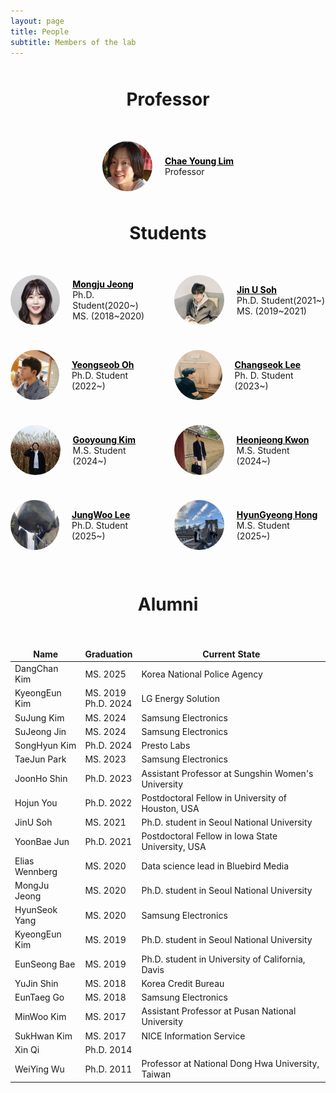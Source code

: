 ```yaml
---
layout: page
title: People
subtitle: Members of the lab
---
```

<!-- Refactored HTML for a consistent two-column layout -->

<h1>Professor</h1>

<div class="prof-container">
  <div class="image-container">
    <img src="/people/chaeyoung/files/chaeyoung.jpg" alt="Chae Young Lim">
  </div>
  <div class="text-container">
    <a class="name" href="/about/">Chae Young Lim</a>
    <p>Professor</p>
  </div>
</div>

<h1>Students</h1>
<div class="person-box">

<div class="person-container">
  <div class="image-container">
    <img src="/people/mongju/files/mongju.jpg" alt="Mongju Jeong">
  </div>
  <div class="text-container">
    <a class="name" href="/people/mongju/">Mongju Jeong</a>
    <p>Ph.D. Student(2020~)</p>
    <p>MS. (2018~2020)</p>
  </div>
</div>

<div class="person-container">
  <div class="image-container">
    <img src="/people/jinu/files/jinu.jpg" alt="Jin U Soh">
  </div>
  <div class="text-container">
    <a class="name" href="/people/jinu/">Jin U Soh</a>
    <p>Ph.D. Student(2021~)</p>
    <p>MS. (2019~2021)</p>
  </div>
</div>

<div class="person-container">
  <div class="image-container">
    <img src="/people/yeongseob/files/yeongseob.jpg" alt="Yeongseob Oh">
  </div>
  <div class="text-container">
    <a class="name" href="/people/yeongseob/">Yeongseob Oh</a>
    <p>Ph.D. Student (2022~)</p>
  </div>
</div>

<div class="person-container">
  <div class="image-container">
    <img src="/people/changseok/files/changseok.png" alt="Changseok Lee">
  </div>
  <div class="text-container">
    <a class="name" href="/people/changseok/">Changseok Lee</a>
    <p>Ph. D. Student (2023~)</p>
  </div>
</div>

<div class="person-container">
  <div class="image-container">
    <img src="/people/gooyoung/files/gooyoung.jpg" alt="Gooyoung Kim">
  </div>
  <div class="text-container">
    <a class="name" href="/people/gooyoung/">Gooyoung Kim</a>
    <p>M.S. Student (2024~)</p>
  </div>
</div>


<div class="person-container">
  <div class="image-container">
    <img src="/people/heonjeong/files/heonjeong.jpg" alt="Heonjeong Kwon">
  </div>
  <div class="text-container">
    <a class="name" href="/people/heonjeong/">Heonjeong Kwon</a>
    <p>M.S. Student (2024~)</p>
  </div>
</div>

<div class="person-container">
  <div class="image-container">
    <img src="/people/jungwoo/files/jungwoo.jpg" alt="JungWoo Lee">
  </div>
  <div class="text-container">
    <a class="name" href="/people/jungwoo/">JungWoo Lee</a>
    <p>Ph.D. Student (2025~)</p>
  </div>
</div>

<div class="person-container">
  <div class="image-container">
    <img src="/people/hyungyeong/files/hyungyeong.jpg" alt="HyunGyeong Hong">
  </div>
  <div class="text-container">
    <a class="name" href="/people/hyungyeong/">HyunGyeong Hong</a>
    <p>M.S. Student (2025~)</p>
  </div>
</div>
</div>

<h1>Alumni</h1>

<table>
  <thead>
    <tr>
      <th>Name</th>
      <th>Graduation</th>
      <th>Current State</th>
    </tr>
  </thead>
  <tbody>

 <tr>
      <td>DangChan Kim</td>
      <td>MS. 2025</td>
      <td>Korea National Police Agency</td>
    </tr>

  <tr>
    <td> KyeongEun Kim </td>
    <td>MS. 2019<br>Ph.D. 2024</td>
    <td>LG Energy Solution </td>
  </tr>
    <tr>
      <td>SuJung Kim</td>
      <td>MS. 2024</td>
      <td>Samsung Electronics</td>
    </tr>
 <tr>
      <td>SuJeong Jin</td>
      <td>MS. 2024</td>
      <td>Samsung Electronics</td>
    </tr>
 <tr>
      <td>SongHyun Kim</td>
      <td>Ph.D. 2024</td>
      <td>Presto Labs</td>
    </tr>
<tr>
      <td>TaeJun Park</td>
      <td>MS. 2023</td>
      <td>Samsung Electronics</td>
    </tr>
   <tr>
      <td>JoonHo Shin</td>
      <td>Ph.D. 2023</td>
      <td>Assistant Professor at Sungshin Women's University</td>
    </tr>
    <tr>
      <td>Hojun You</td>
      <td>Ph.D. 2022</td>
      <td>Postdoctoral Fellow in University of Houston, USA</td>
    </tr>
  <tr>
      <td>JinU Soh</td>
      <td>MS. 2021</td>
      <td>Ph.D. student in Seoul National University</td>
    </tr>
   <tr>
      <td>YoonBae Jun</td>
      <td>Ph.D. 2021</td>
      <td>Postdoctoral Fellow in Iowa State University, USA</td>
    </tr>
<tr>
      <td>Elias Wennberg</td>
      <td>MS. 2020</td>
      <td>Data science lead in Bluebird Media</td>
    </tr>
     <tr>
      <td>MongJu Jeong</td>
      <td>MS. 2020</td>
      <td>Ph.D. student in Seoul National University</td>
    </tr>
    <tr>
      <td>HyunSeok Yang</td>
      <td>MS. 2020</td>
      <td>Samsung Electronics</td>
    </tr>
   <tr>
      <td>KyeongEun Kim</td>
      <td>MS. 2019</td>
      <td>Ph.D. student in Seoul National University</td>
    </tr>
 <tr>
      <td>EunSeong Bae</td>
      <td>MS. 2019</td>
      <td>Ph.D. student in University of California, Davis</td>
    </tr>
    <tr>
      <td>YuJin Shin</td>
      <td>MS. 2018</td>
      <td>Korea Credit Bureau</td>
    </tr>
     <tr>
      <td>EunTaeg Go</td>
      <td>MS. 2018</td>
      <td>Samsung Electronics</td>
    </tr>
   <tr>
      <td>MinWoo Kim</td>
      <td>MS. 2017</td>
      <td>Assistant Professor at Pusan National University</td>
    </tr>
    <tr>
      <td>SukHwan Kim</td>
      <td>MS. 2017</td>
      <td>NICE Information Service</td>
    </tr>
     <tr>
      <td>Xin Qi</td>
      <td>Ph.D. 2014</td>
      <td></td>
    </tr>
<tr>
      <td>WeiYing Wu</td>
      <td>Ph.D. 2011</td>
      <td>Professor at National Dong Hwa University, Taiwan</td>
    </tr>
  </tbody>
</table>

<style>
  h1 {
    margin-bottom: 50px;
    margin-top: 50px;
    text-align: center;
  }

  .prof-container {
    display: flex;
    align-items: center;
    justify-content: center;
    margin-bottom: 20px;
  }

  .person-box {
    display: flex;
    flex-wrap: wrap;
    justify-content: center; /* Center the .person-container elements */
    gap: 20px; /* Optional: Adds space between the containers */
  }

  .person-container {
    display: flex;
    align-items: center;
    justify-content: flex-start; /* Keeps content left-aligned within each .person-container */
    width: calc(50% - 10px); /* Adjust width as needed, accounting for the gap */
    margin-bottom: 20px;
  }

  .image-container {
    display: flex;
    justify-content: center;
    align-items: center;
    margin-right: 20px; /* Space between image and text */
  }

  .image-container img {
    width: 80px;
    height: 80px;
    border-radius: 50%;
  }

  .text-container {
    display: flex;
    flex-direction: column;
    justify-content: center;
  }

  .text-container p {
    margin: 0 !important; /* Remove default margin */
  }

  .text-container a {
    color: #000000; /* Sets hyperlink text to black. Adjust the color value as needed */
  }

@media (max-width: 768px) {
  .person-box {
    justify-content: center; /* Center the .person-container elements */
  }

  .person-container {
    width: 100%; /* Full width on smaller screens */
    justify-content: center; /* Center content within each .person-container */
  }
}

 
.name {
  font-weight: bold;
}

table {
  width: 100%;
}

table, th, td {
  border: none !important;
}

@media only screen and (min-width: 1024px){

  table {
    width: 100%;
    margin: 0 auto; /* Center the table */
    border-collapse: collapse; /* Collapse borders for consistent styling */
  }

  th, td {
    height: 40px; /* Set the height of table cells to 40px */
    padding: 10px;
    text-align: left;
    white-space: nowrap; /* Prevent text wrapping */
  }

  th {
    background-color: #f2f2f2;
  }

  tr:nth-child(even) {
    background-color: #f9f9f9;
  }

  tr:hover {
    background-color: #e2e2e2;
  }
}
</style>
